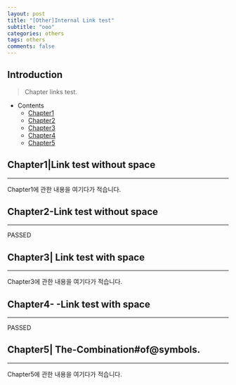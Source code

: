 ```yaml
---
layout: post
title: "[Other]Internal Link test"
subtitle: "ooo"
categories: others
tags: others
comments: false
---
```


## Introduction
> Chapter links test.

- Contents
	- [Chapter1](#chapter1|link-test-without-space)
	- [Chapter2](#chapter2-link-test-without-space)
	- [Chapter3](#chapter3|-link-test-with-space)
	- [Chapter4](#chapter4----link-test-with-space)
	- [Chapter5](#chapter5|-the-combination#of@symbols.)
  
## Chapter1|Link test without space
---
Chapter1에 관한 내용을 여기다가 적습니다.    



## Chapter2-Link test without space
---
PASSED



## Chapter3| Link test with space
---
Chapter3에 관한 내용을 여기다가 적습니다.  



## Chapter4-  -Link test with space
---
PASSED



## Chapter5| The-Combination#of@symbols.
---
Chapter5에 관한 내용을 여기다가 적습니다.  
